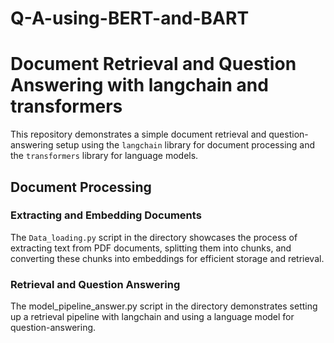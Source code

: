 # Q-A-using-BERT-and-BART


# Document Retrieval and Question Answering with langchain and transformers

This repository demonstrates a simple document retrieval and question-answering setup using the `langchain` library for document processing and the `transformers` library for language models.

## Document Processing

### Extracting and Embedding Documents

The `Data_loading.py` script in the directory showcases the process of extracting text from PDF documents, splitting them into chunks, and converting these chunks into embeddings for efficient storage and retrieval.


### Retrieval and Question Answering
The model_pipeline_answer.py script in the  directory demonstrates setting up a retrieval pipeline with langchain and using a language model for question-answering.

